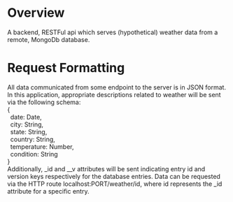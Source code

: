 # Overview
A backend, RESTFul api which serves (hypothetical) weather data from a remote, MongoDb database. 

# Request Formatting
All data communicated from some endpoint to the server is in JSON format. In this application, appropriate descriptions related to weather will be sent via the following schema: <br />
{<br />
  &ensp;date: Date,<br />
  &ensp;city: String,<br />
  &ensp;state: String,<br /> 
  &ensp;country: String,<br />
  &ensp;temperature: Number,<br />
  &ensp;condition: String<br />
}<br />
Additionally, _id and __v attributes will be sent indicating entry id and version keys respectively for the database entries. Data can be requested via the HTTP route localhost:PORT/weather/id, where id represents the _id attribute for a specific entry.
